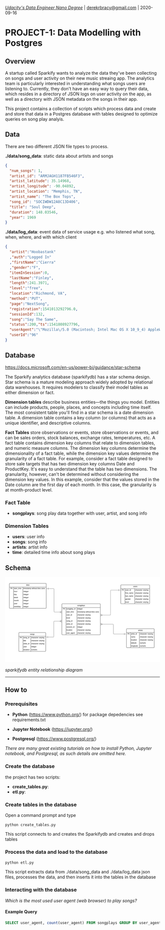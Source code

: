 _[Udacity's Data Engineer Nano Degree](https://eu.udacity.com/course/data-engineer-nanodegree--nd027)_ | derekrbracy@gmail.com | 2020-09-16

# PROJECT-1: Data Modelling with Postgres

## Overview

A startup called Sparkify wants to analyze the data they've been collecting on songs and user activity on their new music streaing app. The analytics team is particularly interested in understanding what songs users are listening to. Currently, they don't have an easy way to query their data, which resides in a directory of JSON logs on user activity on the app, as well as a directory with JSON metadata on the songs in their app. 

This project contains a collection of scripts which process data and create and store that data in a Postgres database with tables designed to optimize queries on song play analyis.

## Data

 There are two different JSON file types to process.

**./data/song_data**: static data about artists and songs

```json
{
  "num_songs": 1,
  "artist_id": "ARMJAGH1187FB546F3",
  "artist_latitude": 35.14968,
  "artist_longitude": -90.04892,
  "artist_location": "Memphis, TN",
  "artist_name": "The Box Tops",
  "song_id": "SOCIWDW12A8C13D406",
  "title": "Soul Deep",
  "duration": 148.03546,
  "year": 1969
}
```

**./data/log_data**: event data of service usage e.g. who listened what song, when, where, and with which client

```json
{
  "artist":"Hoobastank"
  ,"auth":"Logged In"
  ,"firstName":"Cierra"
  ,"gender":"F",
  "itemInSession":0,
  "lastName":"Finley",
  "length":241.3971,
  "level":"free",
  "location":"Richmond, VA",
  "method":"PUT",
  "page":"NextSong",
  "registration":1541013292796.0,
  "sessionId":132,
  "song":"Say The Same",
  "status":200,"ts":1541808927796,
  "userAgent":"\"Mozilla\/5.0 (Macintosh; Intel Mac OS X 10_9_4) AppleWebKit\/537.77.4 (KHTML, like Gecko) Version\/7.0.5 Safari\/537.77.4\"",
  "userId":"96"
}
```

## Database

https://docs.microsoft.com/en-us/power-bi/guidance/star-schema

The Sparkify analytics database (sparkifydb) has a star schema design. Star schema is a mature modeling approach widely adopted by relational data warehouses. It requires modelers to classify their model tables as either dimension or fact.


**Dimension tables** describe business entities—the things you model. Entities can include products, people, places, and concepts including time itself. The most consistent table you'll find in a star schema is a date dimension table. A dimension table contains a key column (or columns) that acts as a unique identifier, and descriptive columns.

**Fact Tables** store observations or events, store observations or events, and can be sales orders, stock balances, exchange rates, temperatures, etc. A fact table contains dimension key columns that relate to dimension tables, and numeric measure columns. The dimension key columns determine the dimensionality of a fact table, while the dimension key values determine the granularity of a fact table. For example, consider a fact table designed to store sale targets that has two dimension key columns Date and ProductKey. It's easy to understand that the table has two dimensions. The granularity, however, can't be determined without considering the dimension key values. In this example, consider that the values stored in the Date column are the first day of each month. In this case, the granularity is at month-product level.

### Fact Table

* **songplays**: song play data together with user, artist, and song info

### Dimension Tables

* **users**: user info
* **songs**: song info 
* **artists**: artist info
* **time**: detailed time info about song plays

## Schema

![Sparkifydb schema as Entity Relationship Diagram](/udacity-project-1-diagram.png)

_*sparkifydb entity relationship diagram*_

---

## How to

### Prerequisites

* **Python** (https://www.python.org/) for package depedencies see requirements.txt

* **Jupyter Notebook** (https://jupyter.org/)

* **Postgresql** (https://www.postgresql.org/)

_*There are many great existing tutorials on how to install Python, Jupyter notebook, and Postgresql, as such details are omitted here.*_

### Create the database

the project has two scripts:

* **create_tables.py**: 
* **etl.py**: 

### Create tables in the database

Open a command prompt and type

```
python create_tables.py
```
This script connects to and creates the Sparkifydb and creates and drops tables

### Process the data and load to the database

```
python etl.py
```
This script extracts data from ./data/song_data and ./data/log_data json files, processes the data, and then inserts it into the tables in the database


### Interacting with the database




<I> Which is the most used user agent (web browser) to play songs?</I>
#### Example Query
``` SQL
SELECT user_agent, count(user_agent) FROM songplays GROUP BY user_agent;
```

